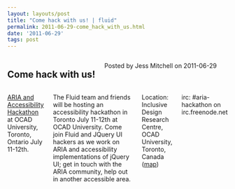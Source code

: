 ```yaml
---
layout: layouts/post
title: "Come hack with us! | fluid"
permalink: 2011-06-29-come_hack_with_us.html
date: '2011-06-29'
tags: post
---
```

<section class="row">
   <div class="medium-6 columns">
      <h2 class="fluid-web-emphasized-text">Come hack with us!</h2>
      <p class="fluid-web-news-post-meta">
         Posted by Jess Mitchell on 2011-06-29
      </p>
   </div>
   <div class="medium-6 columns">
      <p><a href="http://wiki.jqueryui.com/w/page/38817541/ARIA-Hackathon">ARIA and Accessibility Hackathon</a> at OCAD University, Toronto, Ontario July 11-12th.</p>
      <p>The Fluid team and friends will be hosting an accessibility hackathon in Toronto July 11-12th at OCAD University. Come join Fluid and JQuery UI hackers as we work on ARIA and accessibility implementations of jQuery UI; get in touch with the ARIA community, help out in another accessible area.</p>
      <p>Location: Inclusive Design Research Centre, OCAD University, Toronto, Canada (<a href="http://maps.google.com/maps?f=q&source=s_q&hl=en&geocode=&q=205+richmond+street+west&sll=43.662688,-79.441232&sspn=0.010307,0.021672&ie=UTF8&hq=&hnear=205+Richmond+St+W,+Toronto,+Toronto+Division,+Ontario+M5V+1V6,+Canada&t=h&z=16">map</a>)</p>
      <p>irc: #aria-hackathon on irc.freenode.net</p>
   </div>
</section>
